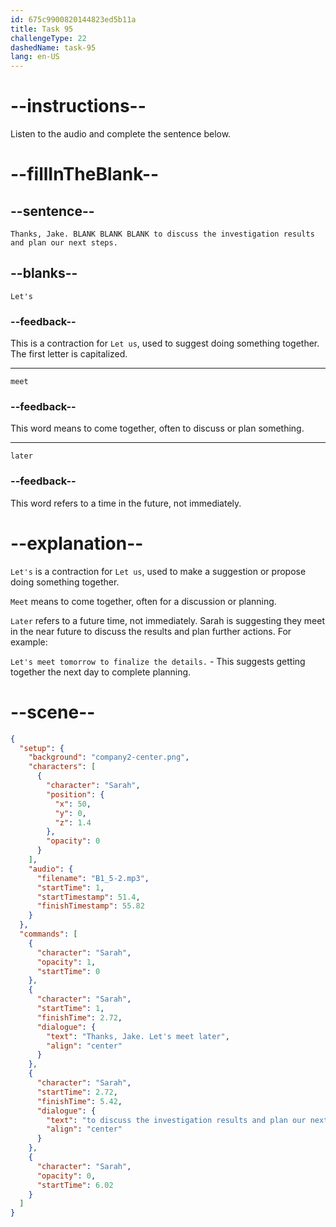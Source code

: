 ```yaml
---
id: 675c9900820144823ed5b11a
title: Task 95
challengeType: 22
dashedName: task-95
lang: en-US
---
```

<!-- (Audio) Sarah: Thanks, Jake. Let's meet later to discuss the investigation results and plan our next steps. -->

# --instructions--

Listen to the audio and complete the sentence below.

# --fillInTheBlank--

## --sentence--

`Thanks, Jake. BLANK BLANK BLANK to discuss the investigation results and plan our next steps.`

## --blanks--

`Let's`

### --feedback--

This is a contraction for `Let us`, used to suggest doing something together. The first letter is capitalized.

---

`meet`

### --feedback--

This word means to come together, often to discuss or plan something.

---

`later`

### --feedback--

This word refers to a time in the future, not immediately.

# --explanation--

`Let's` is a contraction for `Let us`, used to make a suggestion or propose doing something together. 

`Meet` means to come together, often for a discussion or planning.  

`Later` refers to a future time, not immediately. Sarah is suggesting they meet in the near future to discuss the results and plan further actions. For example:

`Let's meet tomorrow to finalize the details.` - This suggests getting together the next day to complete planning. 

# --scene--

```json
{
  "setup": {
    "background": "company2-center.png",
    "characters": [
      {
        "character": "Sarah",
        "position": {
          "x": 50,
          "y": 0,
          "z": 1.4
        },
        "opacity": 0
      }
    ],
    "audio": {
      "filename": "B1_5-2.mp3",
      "startTime": 1,
      "startTimestamp": 51.4,
      "finishTimestamp": 55.82
    }
  },
  "commands": [
    {
      "character": "Sarah",
      "opacity": 1,
      "startTime": 0
    },
    {
      "character": "Sarah",
      "startTime": 1,
      "finishTime": 2.72,
      "dialogue": {
        "text": "Thanks, Jake. Let's meet later",
        "align": "center"
      }
    },
    {
      "character": "Sarah",
      "startTime": 2.72,
      "finishTime": 5.42,
      "dialogue": {
        "text": "to discuss the investigation results and plan our next steps.",
        "align": "center"
      }
    },
    {
      "character": "Sarah",
      "opacity": 0,
      "startTime": 6.02
    }
  ]
}
```
